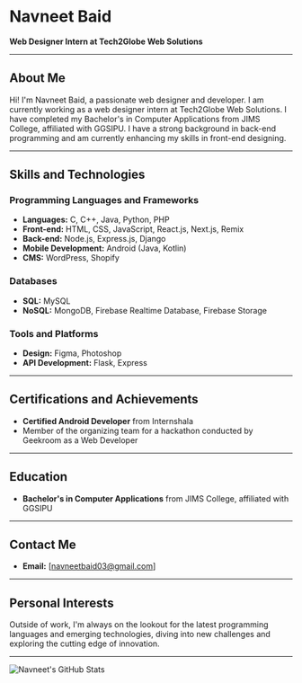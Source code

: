 # Navneet Baid

**Web Designer Intern at Tech2Globe Web Solutions**

---

## About Me

Hi! I'm Navneet Baid, a passionate web designer and developer. I am currently working as a web designer intern at Tech2Globe Web Solutions. I have completed my Bachelor's in Computer Applications from JIMS College, affiliated with GGSIPU. I have a strong background in back-end programming and am currently enhancing my skills in front-end designing.

---

## Skills and Technologies

### Programming Languages and Frameworks
- **Languages:** C, C++, Java, Python, PHP
- **Front-end:** HTML, CSS, JavaScript, React.js, Next.js, Remix
- **Back-end:** Node.js, Express.js, Django
- **Mobile Development:** Android (Java, Kotlin)
- **CMS:** WordPress, Shopify

### Databases
- **SQL:** MySQL
- **NoSQL:** MongoDB, Firebase Realtime Database, Firebase Storage

### Tools and Platforms
- **Design:** Figma, Photoshop
- **API Development:** Flask, Express

---

## Certifications and Achievements

- **Certified Android Developer** from Internshala
- Member of the organizing team for a hackathon conducted by Geekroom as a Web Developer

---


## Education

- **Bachelor's in Computer Applications** from JIMS College, affiliated with GGSIPU

---

## Contact Me

- **Email:** [navneetbaid03@gmail.com]

---

## Personal Interests

Outside of work, I'm always on the lookout for the latest programming languages and emerging technologies, diving into new challenges and exploring the cutting edge of innovation.

---

![Navneet's GitHub Stats](https://github-readme-stats.vercel.app/api?username=navneet-baid-t2g&show_icons=true&theme=radical)
